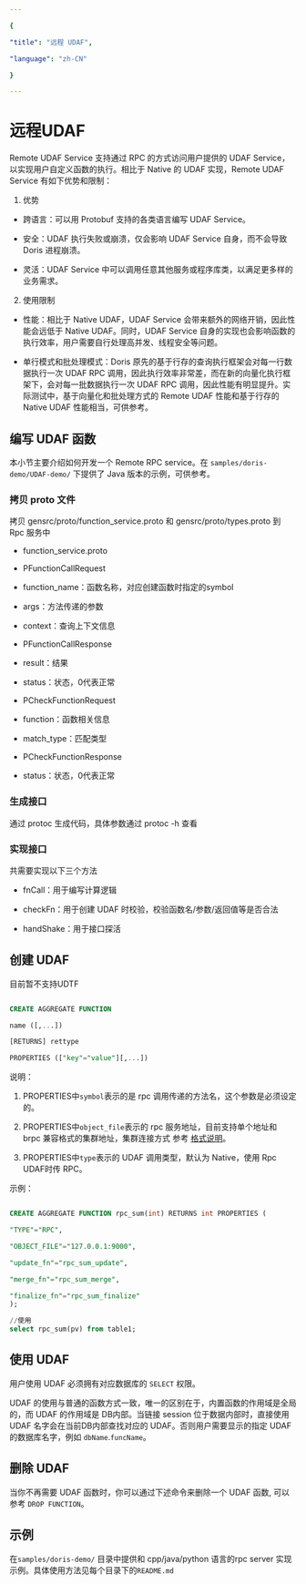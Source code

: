 ```yaml
---

{

"title": "远程 UDAF",

"language": "zh-CN"

}

---
```


<!--

Licensed to the Apache Software Foundation (ASF) under one

or more contributor license agreements. See the NOTICE file

distributed with this work for additional information

regarding copyright ownership. The ASF licenses this file

to you under the Apache License, Version 2.0 (the

"License"); you may not use this file except in compliance

with the License. You may obtain a copy of the License at

  

http://www.apache.org/licenses/LICENSE-2.0

  

Unless required by applicable law or agreed to in writing,

software distributed under the License is distributed on an

"AS IS" BASIS, WITHOUT WARRANTIES OR CONDITIONS OF ANY

KIND, either express or implied. See the License for the

specific language governing permissions and limitations

under the License.

-->

  

# 远程UDAF

  

Remote UDAF Service 支持通过 RPC 的方式访问用户提供的 UDAF Service，以实现用户自定义函数的执行。相比于 Native 的 UDAF 实现，Remote UDAF Service 有如下优势和限制：

1. 优势

* 跨语言：可以用 Protobuf 支持的各类语言编写 UDAF Service。

* 安全：UDAF 执行失败或崩溃，仅会影响 UDAF Service 自身，而不会导致 Doris 进程崩溃。

* 灵活：UDAF Service 中可以调用任意其他服务或程序库类，以满足更多样的业务需求。

  

2. 使用限制

* 性能：相比于 Native UDAF，UDAF Service 会带来额外的网络开销，因此性能会远低于 Native UDAF。同时，UDAF Service 自身的实现也会影响函数的执行效率，用户需要自行处理高并发、线程安全等问题。

* 单行模式和批处理模式：Doris 原先的基于行存的查询执行框架会对每一行数据执行一次 UDAF RPC 调用，因此执行效率非常差，而在新的向量化执行框架下，会对每一批数据执行一次 UDAF RPC 调用，因此性能有明显提升。实际测试中，基于向量化和批处理方式的 Remote UDAF 性能和基于行存的 Native UDAF 性能相当，可供参考。

  

## 编写 UDAF 函数

  
  

本小节主要介绍如何开发一个 Remote RPC service。在 `samples/doris-demo/UDAF-demo/` 下提供了 Java 版本的示例，可供参考。

  

### 拷贝 proto 文件

  

拷贝 gensrc/proto/function_service.proto 和 gensrc/proto/types.proto 到 Rpc 服务中

  

- function_service.proto

- PFunctionCallRequest

- function_name：函数名称，对应创建函数时指定的symbol

- args：方法传递的参数

- context：查询上下文信息

- PFunctionCallResponse

- result：结果

- status：状态，0代表正常

- PCheckFunctionRequest

- function：函数相关信息

- match_type：匹配类型

- PCheckFunctionResponse

- status：状态，0代表正常

  

### 生成接口

  

通过 protoc 生成代码，具体参数通过 protoc -h 查看

  

### 实现接口

  

共需要实现以下三个方法

- fnCall：用于编写计算逻辑

- checkFn：用于创建 UDAF 时校验，校验函数名/参数/返回值等是否合法

- handShake：用于接口探活

  

## 创建 UDAF

 
目前暂不支持UDTF

  

```sql

CREATE AGGREGATE FUNCTION

name ([,...])

[RETURNS] rettype

PROPERTIES (["key"="value"][,...])

```

说明：

  

1. PROPERTIES中`symbol`表示的是 rpc 调用传递的方法名，这个参数是必须设定的。

2. PROPERTIES中`object_file`表示的 rpc 服务地址，目前支持单个地址和 brpc 兼容格式的集群地址，集群连接方式 参考 [格式说明](https://github.com/apache/incubator-brpc/blob/master/docs/cn/client.md#%E8%BF%9E%E6%8E%A5%E6%9C%8D%E5%8A%A1%E9%9B%86%E7%BE%A4)。

3. PROPERTIES中`type`表示的 UDAF 调用类型，默认为 Native，使用 Rpc UDAF时传 RPC。


示例：
```sql

CREATE AGGREGATE FUNCTION rpc_sum(int) RETURNS int PROPERTIES (

"TYPE"="RPC",

"OBJECT_FILE"="127.0.0.1:9000",

"update_fn"="rpc_sum_update",

"merge_fn"="rpc_sum_merge",

"finalize_fn"="rpc_sum_finalize"
);

//使用
select rpc_sum(pv) from table1;
```

  

## 使用 UDAF

  

用户使用 UDAF 必须拥有对应数据库的 `SELECT` 权限。

  

UDAF 的使用与普通的函数方式一致，唯一的区别在于，内置函数的作用域是全局的，而 UDAF 的作用域是 DB内部。当链接 session 位于数据内部时，直接使用 UDAF 名字会在当前DB内部查找对应的 UDAF。否则用户需要显示的指定 UDAF 的数据库名字，例如 `dbName`.`funcName`。

  

## 删除 UDAF

  

当你不再需要 UDAF 函数时，你可以通过下述命令来删除一个 UDAF 函数, 可以参考 `DROP FUNCTION`。

  

## 示例

在`samples/doris-demo/` 目录中提供和 cpp/java/python 语言的rpc server 实现示例。具体使用方法见每个目录下的`README.md`